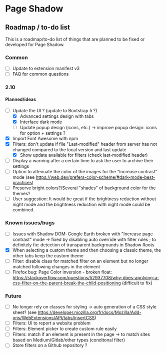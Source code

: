 # Page Shadow

## Roadmap / to-do list

This is a roadmap/to-do list of things that are planned to be fixed or developed for Page Shadow.

### Common

* [ ] Update to extension manifest v3
* [ ] FAQ for common questions

### 2.10

#### Planned/ideas

* [ ] Update the UI ? (update to Bootstrap 5 ?)
    * [x] Advanced settings design with tabs
    * [x] Interface dark mode
    * [ ] Update popup design (icons, etc.) -> improve popup design: icons for option + settings ?
* [x] Import Font Awesome with npm
* [x] Filters: don't update if file "Last-modified" header from server has not changed compared to the local version and last update
    * [x] Show update available for filters (check last-modified header)
* [ ] Display a warning after a certain time to ask the user to archive their settings
* [ ] Option to attenuate the color of the images for the "Increase contrast" mode (see https://web.dev/prefers-color-scheme/#dark-mode-best-practices)
* [ ] Preserve bright colors?/Several "shades" of background color for the themes?
* [ ] User suggestion: It would be great if the brightness reduction without night mode and the brightness reduction with night mode could be combined.

### Known issues/bugs

* [ ] Issues with Shadow DOM: Google Earth broken with "Increase page contrast" mode -> fixed by disabling auto override with filter rules ; to definitely fix: detection of transparent backgrounds in Shadow Roots
* [x] When selecting a custom theme and then choosing a classic theme, the other tabs keep the custom theme
* [ ] Filter: disable class for matched filter on an element but no longer matched following changes in the element
* [ ] Firefox bug: Page Color inversion - broken float: https://stackoverflow.com/questions/52937708/why-does-applying-a-css-filter-on-the-parent-break-the-child-positioning (difficult to fix)

### Future

* [ ] No longer rely on classes for styling -> auto generation of a CSS style sheet? (see https://developer.mozilla.org/fr/docs/Mozilla/Add-ons/WebExtensions/API/tabs/insertCSS)
* [ ] Filters: UI to report a website problem
* [ ] Filters: Element picker to create custom rule easily
* [ ] Filters: match if an element is present in the page -> to match sites based on Medium/Gitlab/other types (conditonal filter)
* [ ] Store filters on a Github repository ?
